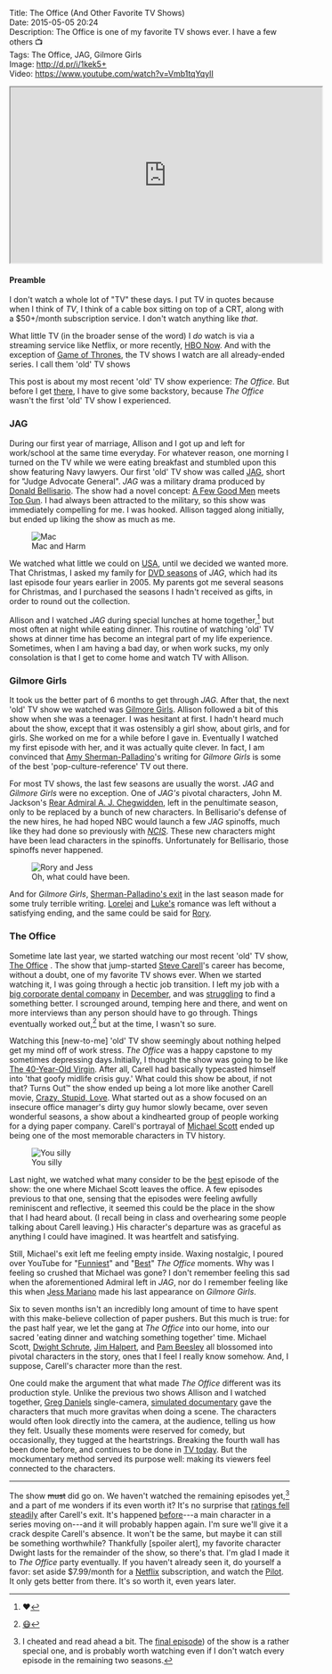 Title: The Office (And Other Favorite TV Shows)  
Date: 2015-05-05 20:24  
Description: The Office is one of my favorite TV shows ever. I have a few others 📺  
Tags: The Office, JAG, Gilmore Girls  
Image: http://d.pr/i/1kek5+  
Video: https://www.youtube.com/watch?v=Vmb1tqYqyII  

<!-- FitVids (http://fitvidsjs.com) -->
<script src="/js/fitvids.js"></script>
<script>
	$(document).ready(function(){
		$(".entry").fitVids();
	});
</script>

<iframe width="560" height="315" src="https://www.youtube.com/embed/Vmb1tqYqyII" allowfullscreen></iframe>

#### Preamble

I don't watch a whole lot of "TV" these days. I put TV in quotes because when I think of *TV*, I think of a cable box sitting on top of a CRT, along with a $50+/month subscription service. I don't watch anything like *that*.

What little TV (in the broader sense of the word) I *do* watch is via a streaming service like Netflix, or more recently, [HBO Now][1]. And with the exception of [Game of Thrones][2], the TV shows I watch are all already-ended series. I call them 'old' TV shows

This post is about my most recent 'old' TV show experience: *The Office.* But before I get [there][3], I have to give some backstory, because *The Office* wasn't the first 'old' TV show I experienced. 

### JAG

During our first year of marriage, Allison and I got up and left for work/school at the same time everyday. For whatever reason, one morning I turned on the TV while we were eating breakfast and stumbled upon this show featuring Navy lawyers. Our first 'old' TV show was called [JAG][4], short for "Judge Advocate General". *JAG* was a military drama produced by [Donald Bellisario][5]. The show had a novel concept: [A Few Good Men][6] meets [Top Gun][7]. I had always been attracted to the military, so this show was immediately compelling for me. I was hooked. Allison tagged along initially, but ended up liking the show as much as me.

<figure>
	<img src="http://images4.fanpop.com/image/photos/16700000/JAG-jag-16722068-1920-1080.jpg" alt="Mac" title="Mac">
	<figcaption>Mac and Harm</figcaption>
</figure>

We watched what little we could on [USA][8], until we decided we wanted more. That Christmas, I asked my family for [DVD seasons][9] of *JAG*, which had its last episode four years earlier in 2005. My parents got me several seasons for Christmas, and I purchased the seasons I hadn't received as gifts, in order to round out the collection.

Allison and I watched *JAG* during special lunches at home together,[^1] but most often at night while eating dinner. This routine of watching 'old' TV shows at dinner time has become an integral part of my life experience. Sometimes, when I am having a bad day, or when work sucks, my only consolation is that I get to come home and watch TV with Allison.

### Gilmore Girls

It took us the better part of 6 months to get through *JAG*. After that, the next 'old' TV show we watched was [Gilmore Girls][10]. Allison followed a bit of this show when she was a teenager. I was hesitant at first. I hadn't heard much about the show, except that it was ostensibly a girl show, about girls, and for girls. She worked on me for a while before I gave in. Eventually I watched my first episode with her, and it was actually quite clever. In fact, I am convinced that [Amy Sherman-Palladino][11]'s writing for *Gilmore Girls* is some of the best 'pop-culture-reference' TV out there.

For most TV shows, the last few seasons are usually the worst. *JAG* and *Gilmore Girls* were no exception. One of *JAG's* pivotal characters, John M. Jackson's [Rear Admiral A. J. Chegwidden][12], left in the penultimate season, only to be replaced by a bunch of new characters. In Bellisario's defense of the new hires, he had hoped NBC would launch a few *JAG* spinoffs, much like they had done so previously with *[NCIS][13]*. These new characters might have been lead characters in the spinoffs. Unfortunately for Bellisario, those spinoffs never happened.

<figure>
	<img src="http://feather-mag.com/wp-content/uploads/2014/12/GILMOREGIRLS2.jpg" alt="Rory and Jess" title="Rory and Jess">
	<figcaption>Oh, what could have been.</figcaption>
</figure>

And for *Gilmore Girls*, [Sherman-Palladino's exit][14] in the last season made for some truly terrible writing. [Lorelei][15] and [Luke's][16] romance was left without a satisfying ending, and the same could be said for [Rory][17]. 

### The Office

Sometime late last year, we started watching our most recent 'old' TV show, [The Office][18] . The show that jump-started [Steve Carell][19]'s career has become, without a doubt, one of my favorite TV shows ever. When we started watching it, I was going through a hectic job transition. I left my job with a [big corporate dental company][20] in [December][21], and was [struggling][22] to find a something better. I scrounged around, temping here and there, and went on more interviews than any person should have to go through. Things eventually worked out,[^2] but at the time, I wasn't so sure.

Watching this [new-to-me] 'old' TV show seemingly about nothing helped get my mind off of work stress. *The Office* was a happy capstone to my sometimes depressing days.Initially, I thought the show was going to be like [The 40-Year-Old Virgin][23]. After all, Carell had basically typecasted himself into 'that goofy midlife crisis guy.' What could this show be about, if not that? Turns Out™ the show ended up being a lot more like another Carell movie, [Crazy, Stupid, Love][24]. What started out as a show focused on an insecure office manager's dirty guy humor slowly became, over seven wonderful seasons, a show about a kindhearted group of people working for a dying paper company. Carell's portrayal of [Michael Scott][25] ended up being one of the most memorable characters in TV history. 

<figure>
	<img src="http://24.media.tumblr.com/tumblr_lsivrrDx7n1qlt8lko1_500.png" alt="You silly" title="You silly">
	<figcaption>You silly</figcaption>
</figure>

Last night, we watched what many consider to be the [best][26] episode of the show: the one where Michael Scott leaves the office. A few episodes previous to that one, sensing that the episodes were feeling awfully reminiscent and reflective, it seemed this could be the place in the show that I had heard about. (I recall being in class and overhearing some people talking about Carell leaving.) His character's departure was as graceful as anything I could have imagined. It was heartfelt and satisfying. 

Still, Michael's exit left me feeling empty inside. Waxing nostalgic, I poured over YouTube for "[Funniest][27]" and "[Best][28]" *The Office* moments. Why was I feeling so crushed that Michael was gone? I don't remember feeling this sad when the aforementioned Admiral left in *JAG*, nor do I remember feeling like this when [Jess Mariano][29] made his last appearance on *Gilmore Girls*. 

Six to seven months isn't an incredibly long amount of time to have spent with this make-believe collection of paper pushers. But this much is true: for the past half year, we let the gang at *The Office* into our home, into our sacred 'eating dinner and watching something together' time. Michael Scott, [Dwight Schrute][30], [Jim Halpert][31], and [Pam Beesley][32] all blossomed into pivotal characters in the story, ones that I feel I really know somehow. And, I suppose, Carell's character more than the rest. 

One could make the argument that what made *The Office* different was its production style. Unlike the previous two shows Allison and I watched together, [Greg Daniels][33] single-camera, [simulated documentary][34] gave the characters that much more gravitas when doing a scene. The characters would often look directly into the camera, at the audience, telling us how they felt. Usually these moments were reserved for comedy, but occasionally, they tugged at the heartstrings. Breaking the fourth wall has been done before, and continues to be done in [TV today][35]. But the mockumentary method served its purpose well: making its viewers feel connected to the characters.

***

The show <s>must</s> did go on. We haven't watched the remaining episodes yet,[^3] and a part of me wonders if its even worth it? It's no surprise that [ratings fell steadily][36] after Carell's exit. It's happened [before][37]---a main character in a series moving on---and it will probably happen again. I'm sure we'll give it a crack despite Carell's absence. It won't be the same, but maybe it can still be something worthwhile? Thankfully [spoiler alert], my favorite character Dwight lasts for the remainder of the show, so there's that. I'm glad I made it to *The Office* party eventually. If you haven't already seen it, do yourself a favor: set aside $7.99/month for a [Netflix][38] subscription, and watch the [Pilot][39]. It only gets better from there. It's so worth it, even years later.

[^1]: ❤️
[^2]: [😷][a]
[^3]: I cheated and read ahead a bit. The [final episode][b]) of the show is a rather special one, and is probably worth watching even if I don't watch every episode in the remaining two seasons.

[a]: https://twitter.com/anthonycraigdds "My dental personal Twitter account"
[b]: https://en.wikipedia.org/wiki/Finale_(The_Office) "Wikipedia: 'The Office' Finale"

[1]: http://www.theverge.com/2015/4/7/8362229/hbo-now-available-now-apple-tv "The Verge: HBO Now on Apple TV"
[2]: https://en.wikipedia.org/wiki/GameofThrones "Wikipedia: 'Game of Thrones'"
[3]: #TheOffice
[4]: https://en.wikipedia.org/wiki/JAG_(TV_series) "Wikipedia: JAG"
[5]: http://en.wikipedia.org/wiki/Donald_P._Bellisario "Wikipedia: Donald Bellisario (producer of 'JAG' and other TV shows"
[6]: https://en.wikipedia.org/wiki/Afewgoodmen "Wikipedia: 'A Few Good Men'"
[7]: https://en.wikipedia.org/wiki/TopGun "Wikipedia: 'Top Gun'"
[8]: http://www2.usanetwork.com/series/jag/ "'JAG'"
[9]: http://www.amazon.com/JAG-Judge-Advocate-General-Complete/dp/B000F9T70A?tag=theov0c-20 "'JAG' on Amazon"
[10]: https://en.wikipedia.org/wiki/GilmoreGirls "Wikipedia: 'Gilmore Girls'"
[11]: https://en.wikipedia.org/wiki/Amy_Sherman-Palladino "Wikipedia: 'Gilmore Girls' series creator"
[12]: https://en.wikipedia.org/wiki/A._J._Chegwidden "Wikipedia: 'JAG's A.J. Chegwidden"
[13]: https://en.wikipedia.org/wiki/NCIS(TVseries) "Wikipedia: 'NCIS'"
[14]: http://en.wikipedia.org/wiki/Amy_Sherman-Palladino#End_of_working_relationship_with_Gilmore_Girls "Wikipedia: 'Gilmore Girls' creator leaves"
[15]: https://en.wikipedia.org/wiki/Lorelai_Gilmore "Wikipedia: Lorelei from 'Gilmore Girls'"
[16]: https://en.wikipedia.org/wiki/List_of_Gilmore_Girls_characters#Luke_Danes "Wikipedia: Luke Danes from 'Gilmore Girls'"
[17]: https://en.wikipedia.org/wiki/List_of_Gilmore_Girls_characters#Rory_Gilmore "Wikipedia: Rory Gilmore from 'Gilmore Girls'"
[18]: https://en.wikipedia.org/wiki/The_Office_(U.S._TV_series) "Wikipedia: 'The Office (US)'"
[19]: https://en.wikipedia.org/wiki/Steve_Carell "Wikipedia: Steve Carell"
[20]: http://pacificdentalservices.com "Pacific Dental Services (PDS)"
[21]: https://instagram.com/p/wQMBK-QzxC/ "Celebrating quitting a crappy job"
[22]: /archive/2015/2/job-interviews "My experience interviewing for a new job"
[23]: https://en.wikipedia.org/wiki/The40-Year-'old'Virgin "Wikipedia: 'The 40 Year Old Virgin'"
[24]: https://en.wikipedia.org/wiki/Crazy,Stupid,Love "Wikipedia: 'Crazy, Stupid, Love'"
[25]: https://en.wikipedia.org/wiki/Michael_Scott_(The_Office) "Wikipedia: Michael Scott in 'The Office'"
[26]: https://en.wikipedia.org/wiki/Goodbye,_Michael#Reviews "Wikipedia: Reviews of Steve Carell's last episode on 'The Office'"
[27]: https://www.youtube.com/results?search_query=funniest+office+moments "Funniest The Office moments on YouTube"
[28]: https://www.youtube.com/results?search_query=best%20office%20moments "20 best The Office moments on YouTube"
[29]: https://en.wikipedia.org/wiki/List_of_Gilmore_Girls_characters#Jess_Mariano "Wikipedia: Jess Mariano on 'Gilmore Girls'"
[30]: https://en.wikipedia.org/wiki/Dwight_Schrute "Wikipedia: Dwight on 'The Office'"
[31]: https://en.wikipedia.org/wiki/Jim_Halpert "Wikipedia: Jim on 'The Office'"
[32]: https://en.wikipedia.org/wiki/Pam_Beesly-Halpert "Wikipedia: Pam on 'The Office'"
[33]: https://en.wikipedia.org/wiki/Greg_Daniels "Wikipedia: Greg Daniels (producer of 'The Office')"
[34]: https://en.wikipedia.org/wiki/Mockumentary "Wikipedia: Mockumentary"
[35]: https://medium.com/@zseward/house-of-cardss-fourth-wall-b54a60143519 "Medium post on The Fourth Wall in 'House of Cards'"
[36]: http://www.thedailybeast.com/cheats/2011/05/06/the-office-ratings-drop-after-steve-carell-leaves-will-ferrell-guest-stars.html "'The Office' ratings fell after Steve Carell left"
[37]: https://en.wikipedia.org/wiki/Doug_Ross#Career "Wikipedia: 'E.R.''s Doug Ross"
[38]: http://www.netflix.com/WiMovie/70136120?trkid=13752289 "'The Office' on Netflix"
[39]: https://en.wikipedia.org/wiki/Pilot_(The_Office) "Wikipedia: 'The Office' Pilot"